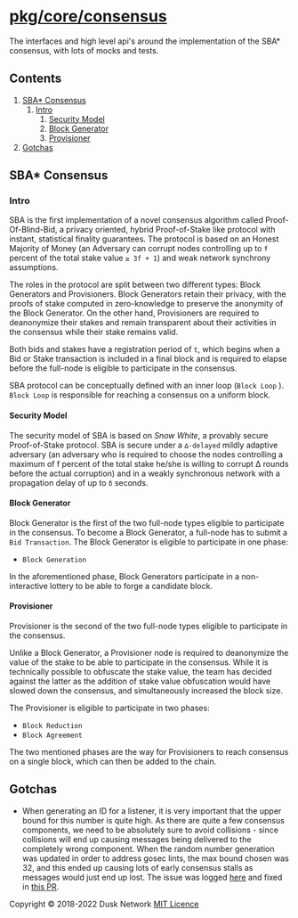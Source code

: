 # [pkg/core/consensus](./pkg/core/consensus)

The interfaces and high level api's around the implementation of the SBA*
consensus, with lots of mocks and tests.

<!-- ToC start -->
##  Contents

   1. [SBA\* Consensus](#sba\-consensus)
      1. [Intro](#intro)
         1. [Security Model](#security-model)
         1. [Block Generator](#block-generator)
         1. [Provisioner](#provisioner)
   1. [Gotchas](#gotchas)
<!-- ToC end -->

## SBA\* Consensus

### Intro

SBA is the first implementation of a novel consensus algorithm called
Proof-Of-Blind-Bid, a privacy oriented, hybrid Proof-of-Stake like protocol with
instant, statistical finality guarantees. The protocol is based on an Honest
Majority of Money \(an Adversary can corrupt nodes controlling up to `f` percent
of the total stake value `≥ 3f + 1`\) and weak network synchrony assumptions.

The roles in the protocol are split between two different types: Block
Generators and Provisioners. Block Generators retain their privacy, with the
proofs of stake computed in zero-knowledge to preserve the anonymity of the
Block Generator. On the other hand, Provisioners are required to deanonymize
their stakes and remain transparent about their activities in the consensus
while their stake remains valid.

Both bids and stakes have a registration period of `t`, which begins when a Bid
or Stake transaction is included in a final block and is required to elapse
before the full-node is eligible to participate in the consensus.

SBA protocol can be conceptually defined with an inner loop \(`Block Loop`
\). `Block Loop` is responsible for reaching a consensus on a uniform block.

#### Security Model

The security model of SBA is based on _Snow White_, a provably secure
Proof-of-Stake protocol. SBA is secure under a `∆-delayed` mildly adaptive
adversary \(an adversary who is required to choose the nodes controlling a
maximum of f percent of the total stake he/she is willing to corrupt ∆ rounds
before the actual corruption\) and in a weakly synchronous network with a
propagation delay of up to `δ` seconds.

#### Block Generator

Block Generator is the first of the two full-node types eligible to participate
in the consensus. To become a Block Generator, a full-node has to submit
a `Bid Transaction`. The Block Generator is eligible to participate in one
phase:

* `Block Generation`

In the aforementioned phase, Block Generators participate in a non-interactive
lottery to be able to forge a candidate block.

#### Provisioner

Provisioner is the second of the two full-node types eligible to participate in
the consensus.

Unlike a Block Generator, a Provisioner node is required to deanonymize the
value of the stake to be able to participate in the consensus. While it is
technically possible to obfuscate the stake value, the team has decided against
the latter as the addition of stake value obfuscation would have slowed down the
consensus, and simultaneously increased the block size.

The Provisioner is eligible to participate in two phases:

* `Block Reduction`
* `Block Agreement`

The two mentioned phases are the way for Provisioners to reach consensus on a
single block, which can then be added to the chain.

## Gotchas

- When generating an ID for a listener, it is very important that the upper
  bound for this number is quite high. As there are quite a few consensus
  components, we need to be absolutely sure to avoid collisions - since
  collisions will end up causing messages being delivered to the completely
  wrong component. When the random number generation was updated in order to
  address gosec lints, the max bound chosen was 32, and this ended up causing
  lots of early consensus stalls as messages would just end up lost. The issue
  was logged [here](https://github.com/dusk-network/dusk-blockchain/issues/701)
  and fixed
  in [this PR](https://github.com/dusk-network/dusk-blockchain/pull/650).

Copyright © 2018-2022 Dusk Network
[MIT Licence](https://github.com/dusk-network/dusk-blockchain/blob/master/LICENSE)
